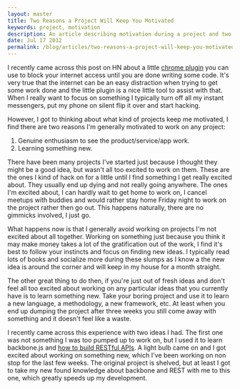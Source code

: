 ```yaml
---
layout: master
title: Two Reasons a Project Will Keep You Motivated
keywords: project, motivation
description: An article describing motivation during a project and two main factors that keep one motivated.
date: Jul 17 2012
permalink: /blog/articles/two-reasons-a-project-will-keep-you-motivated.html
---
```


I recently came across this post on HN about a little [chrome plugin](http://www.blockr.me/) you can use to block your internet access until you are done writing some code.  It's very true that the internet can be an easy distraction when trying to get some work done and the little plugin is a nice little tool to assist with that.  When I really want to focus on something I typically turn off all my instant messengers, put my phone on silent flip it over and start hacking.

However, I got to thinking about what kind of projects keep me motivated, I find there are two reasons I'm generally motivated to work on any project:

1. Genuine enthusiasm to see the product/service/app work.<br/>
2. Learning something new.

There have been many projects I've started just because I thought they might be a good idea, but wasn't all too excited to work on them.  These are the ones I kind of hack on for a little until I find something I get really excited about.  They usually end up dying and not really going anywhere.  The ones I'm excited about, I can hardly wait to get home to work on, I cancel meetups with buddies and would rather stay home Friday night to work on the project rather then go out.  This happens naturally, there are no gimmicks involved, I just go.

What happens now is that I generally avoid working on projects I'm not excited about all together.  Working on something just because you think it may make money takes a lot of the gratification out of the work, I find it's best to follow your instincts and focus on finding new ideas.  I typically read lots of books and socialize more during these slumps as I know a the new idea is around the corner and will keep in my house for a month straight.

The other great thing to do then, if you're just out of fresh ideas and don't feel all too excited about working on any particular ideas that you currently have is to learn something new.  Take your boring project and use it to learn a new language, a methodology, a new framework, etc.  At least when you end up dumping the project after three weeks you still come away with something and it doesn't feel like a waste.

I recently came across this experience with two ideas I had.  The first one was not something I was too pumped up to work on, but I used it to learn backbone.js and [how to build RESTful APIs](how-to-design-a-rest-api-and-why-you-should).  A light bulb came on and I got excited about working on something new, which I've been working on non stop for the last few weeks.  The original project is shelved, but at least I got to take my new found knowledge about backbone and REST with me to this one, which greatly speeds up my development.